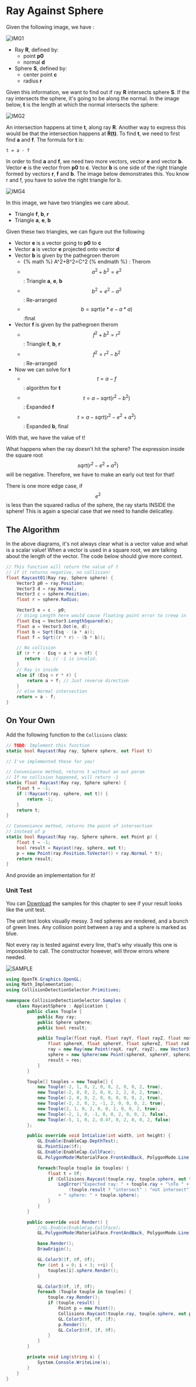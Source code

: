 # Ray Against Sphere

Given the following image, we have :

![IMG1](raycast_image_1.png)

* Ray __R__, defined by:
  * point __p0__
  * normal __d__
* Sphere __S__, defined by:
  * center point __c__ 
  * radius __r__

Given this information, we want to find out if ray __R__ intersects sphere __S__. If the ray intersects the sphere, it's going to be along the normal. In the image below, __t__ is the length at which the normal intersects the sphere:

![IMG2](raycast_image_2.png)

An intersection happens at time __t__, along ray __R__. Another way to express this would be that the intersection happens at __R(t)__. To find __t__, we need to first find  __a__ and __f__. The formula for __t__ is:

```
t = a - f
```

In order to find __a__ and __f__, we need two more vectors, vector __e__ and vector __b__. Vector __e__ is the vector from __p0__ to __c__. Vector __b__ is one side of the right triangle formed by vectors __r__, __f__ and __b__. The image below demonstrates this. You know r and f, you have to solve the right triangle for b.

![IMG4](raycast_image_4.png)

In this image, we have two triangles we care about. 
* Triangle __f__, __b__, __r__
* Triangle __a__, __e__, __b__

Given these two triangles, we can figure out the following

* Vector __e__ is a vector going to __p0__ to __c__
* Vector __a__ is vector __e__ projected onto vector __d__
* Vector __b__ is given by the pathegroen therom
  * {% math %} A^2+B^2=C^2 {% endmath %} : Therom
  * $$ a^2+b^2=e^2 $$ : Triangle __a__, __e__, __b__
  * $$b^2=e^2-a^2$$ : Re-arranged
  * $$b = sqrt(e*e - a*a)$$ :final
* Vector __f__ is given by the pathegroen therom
  * $$f^2+b^2=r^2$$ : Triangle __f__, __b__, __r__
  *  $$f^2=r^2-b^2$$ : Re-arranged
* Now we can solve for __t__
  * $$t=a-f$$ : algorithm for __t__
  * $$t=a - sqrt(r^2- b^2)$$ : Expanded __f__  
  * $$t=a - sqrt(r^2- e^2 + a^2)$$ : Expanded __b__, final

With that, we have the value of t! 

What happens when the ray doesn't hit the sphere? The expression inside the square root $$sqrt(r^2- e^2 + a^2)$$ will be negative. Therefore, we have to make an early out test for that!

There is one more edge case, if $$e^2$$ is less than the squared radius of the sphere, the ray starts INSIDE the sphere! This is again a special case that we need to handle delicatley.

## The Algorithm

In the above diagrams, it's not always clear what is a vector value and what is a scalar value! When a vector is used in a square root, we are talking about the length of the vector. The code below should give more context.

```cs
// This function will return the value of t
// if it returns negative, no collision!
float Raycast01(Ray ray, Sphere sphere) {
    Vector3 p0 = ray.Position;
    Vector3 d = ray.Normal;
    Vector3 c = sphere.Position;
    float r = sphere.Radius;

    Vector3 e = c - p0;
    // Using Length here would cause floating point error to creep in
    float Esq = Vector3.LengthSquared(e);
    float a = Vector3.Dot(e, d);
    float b = Sqrt(Esq - (a * a));
    float f = Sqrt((r * r) - (b * b));

    // No collision
    if (r * r - Esq + a * a < 0f) {
       return -1; // -1 is invalid.
    }
    // Ray is inside
    else if (Esq < r * r) {
        return a + f; // Just reverse direction
    }
    // else Normal intersection
    return = a - f;
}
```

## On Your Own

Add the following function to the ```Collisions``` class:

```cs
// TODO: Implement this function
static bool Raycast(Ray ray, Sphere sphere, out float t)

// I've implemented these for you!

// Conveniance method, returns t without an out param
// If no collision happened, will return -1
static float Raycast(Ray ray, Sphere sphere) {
    float t = -1;
    if (!Raycast(ray, sphere, out t)) {
        return -1;
    }
    return t;
}

// Conveniance method, returns the point of intersection
// instead of p
static bool Raycast(Ray ray, Sphere sphere, out Point p) {
    float t = -1;
    bool result = Raycast(ray, sphere, out t);
    p = new Point(ray.Position.ToVector() + ray.Normal * t);
    return result;
}
```

And provide an implementation for it!

### Unit Test

You can [Download](../Samples/Raycast.rar) the samples for this chapter to see if your result looks like the unit test.

The unit test looks visually messy. 3 red spheres are rendered, and a bunch of green lines. Any collision point between a ray and a sphere is marked as blue.

Not every ray is tested against every line, that's why visually this one is impossible to call. The constructor however, will throw errors where needed.

![SAMPLE](raycast_sphere_unit_sample.PNG)

```cs
using OpenTK.Graphics.OpenGL;
using Math_Implementation;
using CollisionDetectionSelector.Primitives;

namespace CollisionDetectionSelector.Samples {
    class RaycastSphere : Application {
        public class Touple {
            public Ray ray;
            public Sphere sphere;
            public bool result;

            public Touple(float rayX, float rayY, float rayZ, float normX, float normY, float normZ, 
                float sphereX, float sphereY, float sphereZ, float rad, bool res) {
                ray = new Ray(new Point(rayX, rayY, rayZ), new Vector3(normX, normY, normZ));
                sphere = new Sphere(new Point(sphereX, sphereY, sphereZ), rad);
                result = res;
            }
        }

        Touple[] touples = new Touple[] {
            new Touple(-2, 1, 0, 2, 0, 0, 2, 0, 0, 2, true),
            new Touple(-2, 0, 0, 2, 0, 0, 2, 2, 0, 2, true),
            new Touple(-2, 0, 0, 2, 0, 0, 0, 0, 0, 2, true),
            new Touple(-2, 2, 0, 2, -1, 2, 0, 0, 0, 2, true),
            new Touple(2, 1, 0, 2, 0, 0, 2, 0, 0, 2, true),
            new Touple(-2, 1, 0, -1, 0, 0, 2, 0, 0, 2, false),
            new Touple(-5, 1, 0, 2, 0.4f, 0, 2, 0, 0, 2, false)
        };

        public override void Intialize(int width, int height) {
            GL.Enable(EnableCap.DepthTest);
            GL.PointSize(5f);
            GL.Enable(EnableCap.CullFace);
            GL.PolygonMode(MaterialFace.FrontAndBack, PolygonMode.Line);

            foreach(Touple touple in touples) {
                float t = 0f;
                if (Collisions.Raycast(touple.ray, touple.sphere, out t) != touple.result) {
                    LogError("Expected ray: " + touple.ray + "\nTo " +
                        (touple.result ? "intersect" : "not intersect")
                    + " sphere: " + touple.sphere);
                }
            }
        }

        public override void Render() {
            //GL.Enable(EnableCap.CullFace);
            GL.PolygonMode(MaterialFace.FrontAndBack, PolygonMode.Line);

            base.Render();
            DrawOrigin();

            GL.Color3(1f, 0f, 0f);
            for (int i = 0; i < 3; ++i) {
                touples[i].sphere.Render();
            }

            GL.Color3(0f, 1f, 0f);
            foreach (Touple touple in touples) {
                touple.ray.Render();
                if (touple.result) {
                    Point p = new Point();
                    Collisions.Raycast(touple.ray, touple.sphere, out p);
                    GL.Color3(0f, 0f, 1f);
                    p.Render();
                    GL.Color3(0f, 1f, 0f);
                }
            }
        }

        private void Log(string s) {
            System.Console.WriteLine(s);
        }
    }
}
```